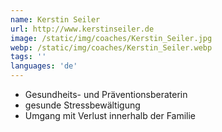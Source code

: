 ```yaml
---
name: Kerstin Seiler
url: http://www.kerstinseiler.de
image: /static/img/coaches/Kerstin_Seiler.jpg
webp: /static/img/coaches/Kerstin_Seiler.webp
tags: ''
languages: 'de'
---
```


<ul><li>Gesundheits- und Präventionsberaterin</li><li>gesunde Stressbewältigung</li><li>Umgang mit Verlust innerhalb der Familie</li></ul>